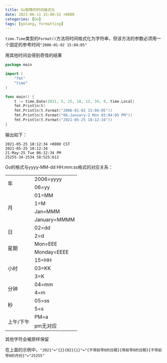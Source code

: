 ```yaml
---
title: Go智障的时间格式化
date: 2021-06-11 15:40:52 +0800
categories: [Go]
tags: [golang, formatting]
---
```

`time.Time`类型的`Format()`方法将时间格式化为字符串，但该方法的参数必须用一个固定的参考时间`"2006-01-02 15:04:05"`

用其他时间会得到奇怪的结果

```go
package main

import (
	"fmt"
	"time"
)

func main() {
	t := time.Date(2021, 5, 25, 18, 12, 34, 0, time.Local)
	fmt.Println(t)
	fmt.Println(t.Format("2006-01-02 15:04:05"))
	fmt.Println(t.Format("06-January-2 Mon 03:04:05 PM"))
	fmt.Println(t.Format("2021-05-25 18:12:34"))
}
```

输出如下：

```
2021-05-25 18:12:34 +0800 CST
2021-05-25 18:12:34
21-May-25 Tue 06:12:34 PM
25255-34-2534 58:525:612
```

Go的格式与yyyy-MM-dd HH:mm:ss格式的对应关系：
<table>
<tr><td rowspan="2">年</td><td>2006=yyyy</td></tr>
<tr><td>06=yy</td></tr>
<tr><td rowspan="4">月</td><td>01=MM</td></tr>
<tr><td>1=M</td></tr>
<tr><td>Jan=MMM</td></tr>
<tr><td>January=MMMM</td></tr>
<tr><td rowspan="2">日</td><td>02=dd</td></tr>
<tr><td>2=d</td></tr>
<tr><td rowspan="2">星期</td><td>Mon=EEE</td></tr>
<tr><td>Monday=EEEE</td></tr>
<tr><td rowspan="3">小时</td><td>15=HH</td></tr>
<tr><td>03=KK</td></tr>
<tr><td>3=K</td></tr>
<tr><td rowspan="2">分钟</td><td>04=mm</td></tr>
<tr><td>4=m</td></tr>
<tr><td rowspan="2">秒</td><td>05=ss</td></tr>
<tr><td>5=s</td></tr>
<tr><td rowspan="2">上午/下午</td><td>PM=a</td></tr>
<tr><td>pm无对应</td></tr>
</table>

其他字符会被原样保留

在上面的示例中，`"2021"="{2}{02}{1}"="{不带前导0的日期}{带前导0的日期}{不带前导0的月份}"="25255"`
